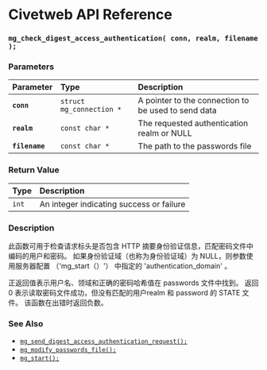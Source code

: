 # Civetweb API Reference

### `mg_check_digest_access_authentication( conn, realm, filename );`

### Parameters

| Parameter | Type | Description |
| :--- | :--- | :--- |
|**`conn`**|`struct mg_connection *`| A pointer to the connection to be used to send data |
|**`realm`**|`const char *`| The requested authentication realm or NULL |
|**`filename`**|`const char *`| The path to the passwords file |

### Return Value

| Type | Description |
| :--- | :--- |
|`int`| An integer indicating success or failure |

### Description

此函数可用于检查请求标头是否包含 HTTP 摘要身份验证信息，匹配密码文件中编码的用户和密码。
如果身份验证域（也称为身份验证域）为 NULL，则参数使用服务器配置 （'mg_start（）'） 中指定的 'authentication_domain' 。

正返回值表示用户名、领域和正确的密码哈希值在 passwords 文件中找到。
返回 0 表示读取密码文件成功，但没有匹配的用户realm 和 password 的 STATE 文件。
该函数在出错时返回负数。

### See Also

* [`mg_send_digest_access_authentication_request();`](mg_send_digest_access_authentication_request.md)
* [`mg_modify_passwords_file();`](mg_modify_passwords_file.md)
* [`mg_start();`](mg_start.md)

